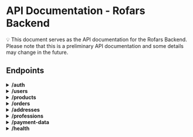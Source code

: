 # API Documentation - Rofars Backend

<aside>
💡 This document serves as the API documentation for the Rofars Backend. Please note that this is a preliminary API documentation and some details may change in the future.
</aside>

## Endpoints

<details>
<summary><b>/auth</b></summary>

- **POST /rofars/v1/auth** - Login - Generates a new access token and refresh token, being the access token valid for 15 minutes and the refresh token valid for 7 days. The access token is used to authenticate the user in the application, and the refresh token is used to generate a new access token when the current one expires.

- Admin Only: ❌
- Admin Validation: ❌
- User logged: ❌
- Public: ✅

  1. **Request**

     1. Body

     ```json
     {
       "email": "user1@email.com",
       "password": "user1Password!"
     }
     ```

  2. **Response** - Status 201

     ```json
     {
       "access_token": "eyJhbGciOiJIUzI1NiIsInR5cCI6IkpXVCJ9.eyJzdWIiOiIwYTI0MmYwZS00NDRiLTRkMzEtYjRhNC1iNTE4ZTMzNzczNmEiLCJyb2xlIjoiYWRtaW4iLCJpYXQiOjE3MDc1MDU3ODksImV4cCI6MTcwNzUwNjY4OX0.T_HHp3vvFJyJXbUHKohGZJSLh2PDmczJdbg4CXPiN90",
       "refresh_token": "eyJhbGciOiJIUzI1NiIsInR5cCI6IkpXVCJ9.eyJzdWIiOiIwYTI0MmYwZS00NDRiLTRkMzEtYjRhNC1iNTE4ZTMzNzczNmEiLCJyb2xlIjoiYWRtaW4iLCJpYXQiOjE3MDc1MDU3ODksImV4cCI6MTcwODExMDU4OX0.TN4VwkQMUlJSc-79jBm3dR88KL48dVOEYJ41v2nEMIM"
     }
     ```

- **POST /rofars/v1/auth** - Logout - Clears the refresh token in the database, making it impossible to generate a new access token.

- Admin Only: ❌
- Admin Validation: ❌
- User logged: ✅
- Public: ❌

  1. **Rules**
     1. The user must be logged
  2. **Header**
     1. Authorization: `Bearer eyJhbGciOiJIUzI1NiIsInR5cCI6IkpXVCJ9.eyJzdWIiOiJhOGE4NmUzZi0zZjdmLTRlMDQtOWUwMy03NmU3Nzc1Nzg3NTYiLCJyb2xlIjoiYWRtaW4iLCJpYXQiOjE3MDczMTIyMTcsImV4cCI6MTcwNzMxMzExN30.2hS4o8tZ5woOWQMQWofmPXucgj0FyaW39qMJEoHh5oE`
  3. **Response** - Status 201

     ```json
     {
       "message": "User logged out successfully"
     }
     ```

- **GET /rofars/v1/auth** - Retrieves the current user logged, the data is the req.user object from the access token. Sub is the user id, role is the user role, iat is the access token creation date and exp is the access token expiration date.

- Admin Only: ❌
- Admin Validation: ❌
- User logged: ✅
- Public: ❌

  1. **Rules**
     1. The user must be logged
  2. **Header**
     1. Authorization: `Bearer eyJhbGciOiJIUzI1NiIsInR5cCI6IkpXVCJ9.eyJzdWIiOiJhOGE4NmUzZi0zZjdmLTRlMDQtOWUwMy03NmU3Nzc1Nzg3NTYiLCJyb2xlIjoiYWRtaW4iLCJpYXQiOjE3MDczMTIyMTcsImV4cCI6MTcwNzMxMzExN30.2hS4o8tZ5woOWQMQWofmPXucgj0FyaW39qMJEoHh5oE`
  3. **Response** - Status 200

     ```json
     {
       "sub": "0a242f0e-444b-4d31-b4a4-b518e337736a",
       "role": "user",
       "iat": 1707506221,
       "exp": 1707507121
     }
     ```

- **GET /rofars/v1/auth/refresh** - Generates a new access token and refresh token based on the refresh token provided in the request header. The access token is valid for 15 minutes and the refresh token is valid for 7 days.

- Admin Only: ❌
- Admin Validation: ❌
- User logged: ✅
- Public: ❌

  1. **Header**
     1. Authorization: `Bearer eyJhbGciOiJIUzI1NiIsInR5cCI6IkpXVCJ9.eyJzdWIiOiJhOGE4NmUzZi0zZjdmLTRlMDQtOWUwMy03NmU3Nzc1Nzg3NTYiLCJyb2xlIjoiYWRtaW4iLCJpYXQiOjE3MDczMTIyMTcsImV4cCI6MTcwNzMxMzExN30.2hS4o8tZ5woOWQMQWofmPXucgj0FyaW39qMJEoHh5oE`
  2. **Response** - Status 200

     ```json
     {
       "access_token": "eyJhbGciOiJIUzI1NiIsInR5cCI6IkpXVCJ9.eyJzdWIiOiIwYTI0MmYwZS00NDRiLTRkMzEtYjRhNC1iNTE4ZTMzNzczNmEiLCJyb2xlIjoiYWRtaW4iLCJpYXQiOjE3MDc1MDY0MzQsImV4cCI6MTcwNzUwNzMzNH0.MqcB0fGChgO2rS4Ymx_QnU0MS1qJbp6tZCc2Gmo4AI0",
       "refresh_token": "eyJhbGciOiJIUzI1NiIsInR5cCI6IkpXVCJ9.eyJzdWIiOiIwYTI0MmYwZS00NDRiLTRkMzEtYjRhNC1iNTE4ZTMzNzczNmEiLCJyb2xlIjoiYWRtaW4iLCJpYXQiOjE3MDc1MDY0MzQsImV4cCI6MTcwODExMTIzNH0.GC9SvXnYhM3TY7SYIr-mABp7iABFDPn4zL5yRQ7tQao"
     }
     ```

- **POST /rofars/v1/auth/forgot-password** - Sends an email with a code to be used to reset the user's password in the next endpoint - POST /rofars/v1/auth/reset-password. The generated code will be valid for 10 minutes.

- Admin Only: ❌
- Admin Validation: ❌
- User logged: ❌
- Public: ✅

  1. **Request**

     1. Body

     ```json
     {
       "email": "user@email.com"
     }
     ```

  2. **Response** - Status 201

     ```json
     {
       "message": "Email was sent sucessfully."
     }
     ```

     or

     ```json
     {
       "message": "Email was not sent."
     }
     ```

- **POST /rofars/v1/auth/reset-password** - Resets the user's password using the code sent to the user's email in the previous endpoint.

- Admin Only: ❌
- Admin Validation: ❌
- User logged: ❌
- Public: ✅

  1. **Request**

     1. Body

     ```json
     {
       "code": "123456",
       "email": "user1@email.com", //should be a valid email
       "password": "user1Password!" //should contain 8+ char., and at least one: lowercase, uppercase, digit and special char.
     }
     ```

  2. **Response** - Status 201

     ```json
     {
       "message": "Password was reset successfully."
     }
     ```

</details>

<details>
<summary><b>/users</b></summary>

- **POST /rofars/v1/users** - Creates a new user

- Admin Only: ❌
- Admin Validation: ❌
- User logged: ❌
- Public: ✅

  1. **Request**

     1. Body

     ```json
     {
       "firstname": "user6firstname", //should not contain spaces
       "lastname": "user6lasttname", //should not contain spaces
       "email": "user6@email.com", //should be a valid email
       "username": "user6_username", //should not contain spaces
       "password": "user6Password!", //should contain 8+ char., and at least one: lowercase, uppercase, digit and special char.
       "phone": "5511900007777", //country code + phone number with ddd
       "cpf": "66600066606" // should contain 11 digits
     }
     ```

  2. **Response** - Status 201

     ```json
     {
       "id": "1a97e1d9-5fa5-4301-b355-2c48db1e5dd2",
       "email": "user@email.com",
       "role": "user",
       "isActive": true
     }
     ```

- **GET /rofars/v1/users** - Retrieves a list of all users

- Admin Only: ✅
- Admin Validation: ✅
- User logged: ✅
- Public: ❌

  1. **Rules**
     1. Only tokens of users with admin role
     2. It is possible to filter by userId, passing it in the query; If it is not specified, it will return all users
     3. It the admin wants to retrieve only active users, it should pass the query `isActive=true`, if it wants to retrieve only inactive users, it should pass `isActive=false`, if it is not specified, it will return all users
  2. **Header**
     1. Authorization: `Bearer eyJhbGciOiJIUzI1NiIsInR5cCI6IkpXVCJ9.eyJzdWIiOiJhOGE4NmUzZi0zZjdmLTRlMDQtOWUwMy03NmU3Nzc1Nzg3NTYiLCJyb2xlIjoiYWRtaW4iLCJpYXQiOjE3MDczMTIyMTcsImV4cCI6MTcwNzMxMzExN30.2hS4o8tZ5woOWQMQWofmPXucgj0FyaW39qMJEoHh5oE`
  3. **Queries**
     1. userId: string
     2. isActive: boolean
     3. Example:
        1. `GET /rofars/v1/users?userId=1a97e1d9-5fa5-4301-b355-2c48db1e5dd2?isActive=true`
  4. **Response** - Status 200

     ```json
     [
       {
         "id": "1a97e1d9-5fa5-4301-b355-2c48db1e5dd2",
         "email": "user@email.com",
         "password": "$2b$10$5mOMaQvRWcV1vTDCj.028Oh0atbfJSZYj7UdfFTbUTjWU0tcwRkfy",
         "role": "admin",
         "isActive": true,
         "blocked": false,
         "createdAt": "2024-02-05T18:22:08.267",
         "updatedAt": "2024-02-06T12:12:28.658",
         "firstname": "John",
         "lastname": "Doe",
         "phone": "5512987865432",
         "phoneVerified": false,
         "emailVerified": true,
         "cpf": "44477788822",
         "birthdate": "1995-02-07T13:23:37.832Z",
         "nationality": "brasileiro",
         "genre": "male",
         "civilStatus": "solteiro",
         "sourceMidia": "google",
         "politicalExposed": false,
         "profileImage": "https://imageurl.com",
         "refreshToken": "$argon2d$v=19$m=65536,t=2,p=4$BPi0XDSvCgCj9H4Ad+/DZQ$ZaMq/6iJ8T/vUHtpX+qcqkhyPOsfp0sxSmddY1ftqNg"
       }
     ]
     ```

- **GET /rofars/v1/users/me** - Retrieves the user logged

- Admin Only: ❌
- Admin Validation: ❌
- User logged: ✅
- Public: ❌

  1. **Rules**
     1. The user must be logged - must have a valid access token
  2. **Header**
     1. Authorization: `Bearer eyJhbGciOiJIUzI1NiIsInR5cCI6IkpXVCJ9.eyJzdWIiOiJhOGE4NmUzZi0zZjdmLTRlMDQtOWUwMy03NmU3Nzc1Nzg3NTYiLCJyb2xlIjoiYWRtaW4iLCJpYXQiOjE3MDczMTIyMTcsImV4cCI6MTcwNzMxMzExN30.2hS4o8tZ5woOWQMQWofmPXucgj0FyaW39qMJEoHh5oE`
  3. **Param :id**
     1. Example - `GET /rofars/v1/users/2aaf9b7b-be7c-4cc6-af4f-4a0d69821acf`
  4. **Queries** - if it is true, the response object will contain its value, if is false or not specified, it will not
     1. address: boolean
     2. profession: boolean
     3. paymentData: boolean
     4. Example:
        1. `GET /rofars/v1/users/me?address=true?profession=true&paymentData=true`
  5. **Response** - Status 200

     ```json
     {
       "id": "31b562f6-bc9a-4b0b-85e3-3283806e5b9f",
       "email": "user2@email.com",
       "password": "$2b$10$bY3XUQCNbMERnPnPzhGjlO.LjUWaHUVQ3HqIAHqzLfFLPqKKOSnhG",
       "role": "admin",
       "isActive": true,
       "blocked": false,
       "firstname": "User2firstname",
       "lastname": "User2lasttname",
       "phone": "5520000000002",
       "phoneVerified": false,
       "emailVerified": false,
       "cpf": "22200022202",
       "birthdate": null,
       "nationality": null,
       "genre": null,
       "civilStatus": null,
       "sourceMidia": null,
       "politicalExposed": false,
       "profileImage": null,
       "refreshToken": "$2b$10$ws4ps2af9Hk4pUOITzUQgeYuNc0FS7v.A7VBMlAoBwMNe0O6QJoIe",
       "createdAt": "2024-01-31T19:32:03.730Z",
       "updatedAt": "2024-02-05T18:22:08.267Z",
       "Address": {
         "id": "18a14676-cebb-46f1-a79a-d6741caef96d",
         "userId": "26855122-22cb-439b-95af-0e8c23dcb1c6",
         "cep": "12345678",
         "street": "Rua das Flores",
         "number": "123",
         "complement": "Casa",
         "neighborhood": "Centro",
         "city": "São Paulo",
         "state": "SP",
         "country": "Brasil",
         "createdAt": "2021-08-25T00:00:00.143Z",
         "updatedAt": "2022-01-15T05:22:12.653Z"
       },
       "Profession": {
         "id": "d3ff0f23-bf31-4d4c-8548-358204f9cafd",
         "userId": "a8a86e3f-3f7f-4e04-9e03-76e777578756",
         "name": "Programador1222222222",
         "company": "Astro Cash2",
         "position": "Dev Backend2",
         "createdAt": "2024-02-06T21:02:30.107Z",
         "updatedAt": "2024-02-06T21:03:24.024Z"
       },
       "PaymentData": {
         "id": "2281cd94-9589-44b6-81ff-7c1651e9ca97",
         "userId": "31b562f6-bc9a-4b0b-85e3-3283806e5b9f",
         "bank": "Nubank",
         "branch": "001",
         "accountNumber": "1423431",
         "accountNumberDigit": "4",
         "pixType": "CPF",
         "pixKey": "24354657689",
         "createdAt": "2024-01-31T19:44:36.162Z",
         "updatedAt": "2024-01-31T19:44:36.162Z"
       }
     }
     ```

- **PATCH /rofars/v1/users** - Updates a user - the user logged can update their own data, and the admin can update any user data

- Admin Only: ❌
- Admin Validation: ✅
- User logged: ✅
- Public: ❌

  1. **Rules**
     1. If `password` is provided in the body, `oldPassword` will also be required
     2. Only admins can update other users, by passing their userId in the body
     3. Admins can update a user field, but never their password
  2. **Header**
     1. Authorization: `Bearer eyJhbGciOiJIUzI1NiIsInR5cCI6IkpXVCJ9.eyJzdWIiOiJhOGE4NmUzZi0zZjdmLTRlMDQtOWUwMy03NmU3Nzc1Nzg3NTYiLCJyb2xlIjoiYWRtaW4iLCJpYXQiOjE3MDczMTIyMTcsImV4cCI6MTcwNzMxMzExN30.2hS4o8tZ5woOWQMQWofmPXucgj0FyaW39qMJEoHh5oE`
  3. **Request**

     1. Body - Obs: all fields below are optional, depending on what the user wants to change

     ```json
     {
       "email": "user@email.com",
       "password": "$2b$10$5mOMaQvRWcV1vTDCj.028Oh0atbfJSZYj7UdfFTbUTjWU0tcwRkfy",
       "role": "admin",
       "isActive": true,
       "blocked": false,
       "createdAt": "2024-02-05T18:22:08.267",
       "updatedAt": "2024-02-06T12:12:28.658",
       "firstname": "John",
       "lastname": "Doe",
       "phone": "5512987865432",
       "phoneVerified": false,
       "emailVerified": true,
       "cpf": "44477788822",
       "birthdate": "1995-02-07T13:23:37.832Z",
       "nationality": "brasileiro",
       "genre": "male",
       "civilStatus": "solteiro",
       "sourceMidia": "google",
       "politicalExposed": false
     }
     ```

  4. **Response** - Status 200

     ```json
     {
       "id": "1a97e1d9-5fa5-4301-b355-2c48db1e5dd2",
       "email": "user@email.com",
       "password": "$2b$10$5mOMaQvRWcV1vTDCj.028Oh0atbfJSZYj7UdfFTbUTjWU0tcwRkfy",
       "role": "admin",
       "isActive": true,
       "blocked": false,
       "createdAt": "2024-02-05T18:22:08.267",
       "updatedAt": "2024-02-06T12:12:28.658",
       "firstname": "John",
       "lastname": "Doe",
       "phone": "5512987865432",
       "phoneVerified": false,
       "emailVerified": true,
       "cpf": "44477788822",
       "birthdate": "1995-02-07T13:23:37.832Z",
       "nationality": "brasileiro",
       "genre": "male",
       "civilStatus": "solteiro",
       "sourceMidia": "google",
       "politicalExposed": false,
       "profileImage": "https://imageurl.com",
       "refreshToken": "$argon2d$v=19$m=65536,t=2,p=4$BPi0XDSvCgCj9H4Ad+/DZQ$ZaMq/6iJ8T/vUHtpX+qcqkhyPOsfp0sxSmddY1ftqNg",
       "createdAt": "2024-01-31T13:51:00.002Z",
       "updatedAt": "2024-02-08T19:49:44.728Z"
     }
     ```

- **DELETE /rofars/v1/users/me** - Anonymize current logged user

- Admin Only: ❌
- Admin Validation: ❌
- User logged: ✅
- Public: ❌

  1. **Rules**
     1. The user to be annonymized will be the user logged
  2. **Header**
     1. Authorization: `Bearer eyJhbGciOiJIUzI1NiIsInR5cCI6IkpXVCJ9.eyJzdWIiOiJhOGE4NmUzZi0zZjdmLTRlMDQtOWUwMy03NmU3Nzc1Nzg3NTYiLCJyb2xlIjoiYWRtaW4iLCJpYXQiOjE3MDczMTIyMTcsImV4cCI6MTcwNzMxMzExN30.2hS4o8tZ5woOWQMQWofmPXucgj0FyaW39qMJEoHh5oE`
  3. **Response** - Status 204 (No content)

- **PATCH /rofars/v1/users/block/:id** - Blocks a user

- Admin Only: ✅
- Admin Validation: ✅
- User logged: ✅
- Public: ❌

  1. **Rules**
     1. Only tokens of users with admin role
  2. **Header**
     1. Authorization: `Bearer eyJhbGciOiJIUzI1NiIsInR5cCI6IkpXVCJ9.eyJzdWIiOiJhOGE4NmUzZi0zZjdmLTRlMDQtOWUwMy03NmU3Nzc1Nzg3NTYiLCJyb2xlIjoiYWRtaW4iLCJpYXQiOjE3MDczMTIyMTcsImV4cCI6MTcwNzMxMzExN30.2hS4o8tZ5woOWQMQWofmPXucgj0FyaW39qMJEoHh5oE`
  3. **Param :id**
     1. Example - `GET /rofars/v1/users/block/2aaf9b7b-be7c-4cc6-af4f-4a0d69821acf`
  4. **Response** - Status 200

     ```json
     {
       "id": "ea8c5850-7f36-42c4-8093-806a3dbc9efc",
       "email": "user12@email.com",
       "password": "$2b$10$h4gWpRULKwytMqY/4XXufe386hsYuKvmehBMkwlQPb1vTOh9J630e",
       "role": "user",
       "isActive": true,
       "blocked": true,
       "firstname": "User1firstname2",
       "lastname": "User1lasttname2",
       "phone": "5510000000012",
       "phoneVerified": false,
       "emailVerified": false,
       "cpf": "11100011102",
       "birthdate": null,
       "nationality": null,
       "genre": null,
       "civilStatus": null,
       "sourceMidia": null,
       "politicalExposed": false,
       "profileImage": null,
       "refreshToken": null,
       "createdAt": "2024-03-13T14:48:40.396Z",
       "updatedAt": "2024-03-13T17:11:41.761Z"
     }
     ```

</details>

<details>
<summary><b>/products</b></summary>

- **POST /rofars/v1/products** - Creates a new product

- Admin Only: ✅
- Admin Validation: ✅
- User logged: ✅
- Public: ❌

  1. **Rules**
     1. Only tokens of users with admin role
     2. Fields essentialInformation, documents and timeline are optional
     3. Fields operation and essentialInformation are strings but are expected to be in HTML format
  2. **Header**
     1. Authorization: `Bearer eyJhbGciOiJIUzI1NiIsInR5cCI6IkpXVCJ9.eyJzdWIiOiJhOGE4NmUzZi0zZjdmLTRlMDQtOWUwMy03NmU3Nzc1Nzg3NTYiLCJyb2xlIjoiYWRtaW4iLCJpYXQiOjE3MDczMTIyMTcsImV4cCI6MTcwNzMxMzExN30.2hS4o8tZ5woOWQMQWofmPXucgj0FyaW39qMJEoHh5oE`
  3. **Request**

     1. Body

     ```json
     {
       "title": "Cinco mil Parafusadeiras",
       "subtitle": "Participe da compra de mil parafusadeiras",
       "description": "Vel laboriosam quia in quaerat voluptatem aut odit maxime ab impedit.",
       "productPrice": 40000,
       "quotaPrice": 800,
       "totalQuotas": 50,
       "interestRate": 0.2,
       "imageUrl": "https://imageUrl.com",
       "operation": "<div><h1>Title</h1><p>Short text.</p></div>",
       "financial": {
         "deadline": "07/10/2025",
         "payments": "Amortização do Principal: Ao final da operação. Juros: Fixos: 1,10% a.m. + IPCA atualizados e pagos mensalmente.",
         "remuneration": "1,10% a.m. + IPCA atualizados e pagos mensalmente",
         "tir": "1,40% a.m.  ou  18,18% a.a.*",
         "payback": "30 meses",
         "roi": "45,3% ao longo de 30 meses"
       },
       "essentialInformation": "<div><h1>Title</h1><p>Short text.</p></div>",
       "documents": [
         {
           "title": "Certidões",
           "description": "Certidões agrupadas",
           "url": "https://imageUrl.com"
         },
         {
           "title": "Plano Financeiro",
           "description": "Todo o plano financeiro",
           "url": "https://imageUrl.com"
         }
       ],
       "timeline": [
         {
           "date": "2024-03-14T11:00:00.000Z",
           "description": "Uma remessa de 1000 unidades chegou no Brasil"
         }
       ]
     }
     ```

  4. **Response** - Status 201

  ```json
  {
    "id": "484d2836-069a-4a2f-8847-ac0da4611a0f",
    "title": "Cinco mil Parafusadeiras",
    "subtitle": "Participe da compra de mil parafusadeiras",
    "productPrice": 40000,
    "quotaPrice": 800,
    "totalQuotas": 50,
    "interestRate": 0.2,
    "imageUrl": "https://imageUrl.com",
    "isActive": true,
    "operation": "<div><h1>Title</h1><p>Short text.</p></div>",
    "financial": {
      "roi": "45,3% ao longo de 30 meses",
      "tir": "1,40% a.m.  ou  18,18% a.a.*",
      "payback": "30 meses",
      "deadline": "07/10/2025",
      "payments": "Amortização do Principal: Ao final da operação. Juros: Fixos: 1,10% a.m. + IPCA atualizados e pagos mensalmente.",
      "remuneration": "1,10% a.m. + IPCA atualizados e pagos mensalmente"
    },
    "essentialInformation": "<div><h1>Title</h1><p>Short text.</p></div>",
    "documents": [
      {
        "url": "https://imageUrl.com",
        "title": "Certidões",
        "description": "Certidões agrupadas"
      },
      {
        "url": "https://imageUrl.com",
        "title": "Plano Financeiro",
        "description": "Todo o plano financeiro"
      }
    ],
    "timeline": [
      {
        "date": "2024-03-14T11:00:00.000Z",
        "description": "Uma remessa de 1000 unidades chegou no Brasil"
      }
    ],
    "quotasSold": 0,
    "moneyRaised": 0,
    "adminSpent": 0,
    "adminSpentReceipts": [],
    "adminEarned": 0,
    "adminEarnedReceipts": [],
    "profitDistributed": 0,
    "profitDistributedReceipts": [],
    "futureDistributions": [],
    "createdAt": "2024-03-15T13:23:51.448Z",
    "updatedAt": "2024-03-15T13:23:51.448Z"
  }
  ```

- **GET /rofars/v1/products** - Retrieves a list of all products

- Admin Only: ❌
- Admin Validation: ❌
- User logged: ❌
- Public: ✅

  1. **Queries**

     1. isActive: boolean - if it is true, it will return only active products, if it is false, only inactive products, if not specified, it will return all orders
     2. Example:
        1. `GET /rofars/v1/products?isActive=true`

  2. **Response** - Status 200

  ```json
  [
    {
      "id": "484d2836-069a-4a2f-8847-ac0da4611a0f",
      "title": "Cinco mil Parafusadeiras",
      "subtitle": "Participe da compra de mil parafusadeiras",
      "productPrice": 40000,
      "quotaPrice": 800,
      "totalQuotas": 50,
      "interestRate": 0.2,
      "imageUrl": "https://imageUrl.com",
      "isActive": true,
      "operation": "<div><h1>Title</h1><p>Short text.</p></div>",
      "financial": {
        "roi": "45,3% ao longo de 30 meses",
        "tir": "1,40% a.m.  ou  18,18% a.a.*",
        "payback": "30 meses",
        "deadline": "07/10/2025",
        "payments": "Amortização do Principal: Ao final da operação. Juros: Fixos: 1,10% a.m. + IPCA atualizados e pagos mensalmente.",
        "remuneration": "1,10% a.m. + IPCA atualizados e pagos mensalmente"
      },
      "essentialInformation": "<div><h1>Title</h1><p>Short text.</p></div>",
      "documents": [
        {
          "url": "https://imageUrl.com",
          "title": "Certidões",
          "description": "Certidões agrupadas"
        },
        {
          "url": "https://imageUrl.com",
          "title": "Plano Financeiro",
          "description": "Todo o plano financeiro"
        }
      ],
      "timeline": [
        {
          "date": "2024-03-14T11:00:00.000Z",
          "description": "Uma remessa de 1000 unidades chegou no Brasil"
        }
      ],
      "quotasSold": 0,
      "moneyRaised": 0,
      "adminSpent": 0,
      "adminSpentReceipts": [],
      "adminEarned": 0,
      "adminEarnedReceipts": [],
      "profitDistributed": 0,
      "profitDistributedReceipts": [],
      "futureDistributions": [],
      "createdAt": "2024-03-15T13:23:51.448Z",
      "updatedAt": "2024-03-15T13:23:51.448Z"
    }
  ]
  ```

- **GET /rofars/v1/products/:id** - Retrieves a specific product by ID

- Admin Only: ❌
- Admin Validation: ❌
- User logged: ❌
- Public: ✅

  1. **Param :id**
     1. Example - `GET /rofars/v1/products/242dbac3-4e4e-49ec-b51c-5371fe5e67bf`
  2. **Response** - Status 200

  ```json
  {
    "id": "484d2836-069a-4a2f-8847-ac0da4611a0f",
    "title": "Cinco mil Parafusadeiras",
    "subtitle": "Participe da compra de mil parafusadeiras",
    "productPrice": 40000,
    "quotaPrice": 800,
    "totalQuotas": 50,
    "interestRate": 0.2,
    "imageUrl": "https://imageUrl.com",
    "isActive": true,
    "operation": "<div><h1>Title</h1><p>Short text.</p></div>",
    "financial": {
      "roi": "45,3% ao longo de 30 meses",
      "tir": "1,40% a.m.  ou  18,18% a.a.*",
      "payback": "30 meses",
      "deadline": "07/10/2025",
      "payments": "Amortização do Principal: Ao final da operação. Juros: Fixos: 1,10% a.m. + IPCA atualizados e pagos mensalmente.",
      "remuneration": "1,10% a.m. + IPCA atualizados e pagos mensalmente"
    },
    "essentialInformation": "<div><h1>Title</h1><p>Short text.</p></div>",
    "documents": [
      {
        "url": "https://imageUrl.com",
        "title": "Certidões",
        "description": "Certidões agrupadas"
      },
      {
        "url": "https://imageUrl.com",
        "title": "Plano Financeiro",
        "description": "Todo o plano financeiro"
      }
    ],
    "timeline": [
      {
        "date": "2024-03-14T11:00:00.000Z",
        "description": "Uma remessa de 1000 unidades chegou no Brasil"
      }
    ],
    "quotasSold": 0,
    "moneyRaised": 0,
    "adminSpent": 0,
    "adminSpentReceipts": [],
    "adminEarned": 0,
    "adminEarnedReceipts": [],
    "profitDistributed": 0,
    "profitDistributedReceipts": [],
    "futureDistributions": [],
    "createdAt": "2024-03-15T13:23:51.448Z",
    "updatedAt": "2024-03-15T13:23:51.448Z"
  }
  ```

- **PATCH /rofars/v1/products/:id** - Updates a specific product by ID

- Admin Only: ✅
- Admin Validation: ✅
- User logged: ❌
- Public: ❌

  1. **Rules**
     1. Only tokens of users with admin role
     2. If the client wants to update one field of financial, it is necessary to send the entire object
     3. If the client wants to update one field of documents, it is necessary to send the entire array
     4. If the client wants to update one field of timeline, it is necessary to send the entire array
  2. **Header**
     1. Authorization: `Bearer eyJhbGciOiJIUzI1NiIsInR5cCI6IkpXVCJ9.eyJzdWIiOiJhOGE4NmUzZi0zZjdmLTRlMDQtOWUwMy03NmU3Nzc1Nzg3NTYiLCJyb2xlIjoiYWRtaW4iLCJpYXQiOjE3MDczMTIyMTcsImV4cCI6MTcwNzMxMzExN30.2hS4o8tZ5woOWQMQWofmPXucgj0FyaW39qMJEoHh5oE`
  3. **Request**

     1. Body - Obs: all fields below are optional, depending on what the user wants to change

     ```json
     {
       "title": "Três mil Parafusadeiras",
       "subtitle": "Participe da compra de mil parafusadeiras",
       "description": "Vel laboriosam quia in quaerat voluptatem aut odit maxime ab impedit nihil et molestiae sint et nobis aspernatur.\n",
       "productPrice": 10000,
       "quotaPrice": 10000,
       "totalQuotas": 50,
       "interestRate": 0.2,
       "imageUrl": "https://imageUrl.com",
       "isActive": true,
       "operation": "<div><h1>Title</h1><p>Short text.</p></div>",
       "financial": {
         "deadline": "07/10/2025",
         "payments": "Amortização do Principal: Ao final da operação. Juros: Fixos: 1,10% a.m. + IPCA atualizados e pagos mensalmente.",
         "remuneration": "1,10% a.m. + IPCA atualizados e pagos mensalmente",
         "tir": "1,40% a.m.  ou  18,18% a.a.*",
         "payback": "30 meses",
         "roi": "45,3% ao longo de 30 meses"
       },
       "essentialInformation": "<div><h1>Title</h1><p>Short text.</p></div>",
       "documents": [
         {
           "title": "Certidões",
           "description": "Certidões agrupadas",
           "url": "https://imageUrl.com"
         },
         {
           "title": "Plano Financeiro",
           "description": "Todo o plano financeiro",
           "url": "https://imageUrl.com"
         }
       ],
       "timeline": [
         {
           "date": "2024-03-14T11:00:00.000Z",
           "description": "Uma remessa de 1000 unidades chegou no Brasil"
         }
       ],
       "quotasSold": 0,
       "moneyRaised": 0,
       "adminSpent": 0,
       "adminSpentReceipts": [],
       "adminEarned": 0,
       "adminEarnedReceipts": [],
       "profitDistributed": 0,
       "profitDistributedReceipts": [],
       "futureDistributions": [],
       "createdAt": "2024-03-13T17:39:17.747Z",
       "updatedAt": "2024-03-13T17:39:17.747Z"
     }
     ```

  4. **Response** - Status 200

     ```json
     {
       "id": "484d2836-069a-4a2f-8847-ac0da4611a0f",
       "title": "Cinco mil Parafusadeiras",
       "subtitle": "Participe da compra de mil parafusadeiras",
       "productPrice": 40000,
       "quotaPrice": 800,
       "totalQuotas": 50,
       "interestRate": 0.2,
       "imageUrl": "https://imageUrl.com",
       "isActive": true,
       "operation": "<div><h1>Title</h1><p>Short text.</p></div>",
       "financial": {
         "roi": "45,3% ao longo de 30 meses",
         "tir": "1,40% a.m.  ou  18,18% a.a.*",
         "payback": "30 meses",
         "deadline": "07/10/2025",
         "payments": "Amortização do Principal: Ao final da operação. Juros: Fixos: 1,10% a.m. + IPCA atualizados e pagos mensalmente.",
         "remuneration": "1,10% a.m. + IPCA atualizados e pagos mensalmente"
       },
       "essentialInformation": "<div><h1>Title</h1><p>Short text.</p></div>",
       "documents": [
         {
           "url": "https://imageUrl.com",
           "title": "Certidões",
           "description": "Certidões agrupadas"
         },
         {
           "url": "https://imageUrl.com",
           "title": "Plano Financeiro",
           "description": "Todo o plano financeiro"
         }
       ],
       "timeline": [
         {
           "date": "2024-03-14T11:00:00.000Z",
           "description": "Uma remessa de 1000 unidades chegou no Brasil"
         }
       ],
       "quotasSold": 0,
       "moneyRaised": 0,
       "adminSpent": 0,
       "adminSpentReceipts": [],
       "adminEarned": 0,
       "adminEarnedReceipts": [],
       "profitDistributed": 0,
       "profitDistributedReceipts": [],
       "futureDistributions": [],
       "createdAt": "2024-03-15T13:23:51.448Z",
       "updatedAt": "2024-03-15T13:23:51.448Z"
     }
     ```

- **DELETE /rofars/v1/products/:id** - Deactivates a specific product by ID

- Admin Only: ✅
- Admin Validation: ✅
- User logged: ❌
- Public: ❌

  1. **Rules**
     1. Only tokens of users with admin role
  2. **Header**
     1. Authorization: `Bearer eyJhbGciOiJIUzI1NiIsInR5cCI6IkpXVCJ9.eyJzdWIiOiJhOGE4NmUzZi0zZjdmLTRlMDQtOWUwMy03NmU3Nzc1Nzg3NTYiLCJyb2xlIjoiYWRtaW4iLCJpYXQiOjE3MDczMTIyMTcsImV4cCI6MTcwNzMxMzExN30.2hS4o8tZ5woOWQMQWofmPXucgj0FyaW39qMJEoHh5oE`
  3. **Response** - Status 200

     ```json
     {
       "id": "242dbac3-4e4e-49ec-b51c-5371fe5e67bf",
       "title": "Três mil Parafusadeiras",
       "subtitle": "Participe da compra de mil parafusadeiras",
       "description": "Vel laboriosam quia in quaerat voluptatem aut odit maxime ab impedit nihil et molestiae sint et nobis aspernatur.\n",
       "productPrice": 10000,
       "quotaPrice": 10000,
       "totalQuotas": 50,
       "interestRate": 0.2,
       "imageUrl": "https://imageUrl.com",
       "isActive": false,
       "operation": "<div><h1>Title</h1><p>Short text.</p></div>",
       "financial": {
         "deadline": "07/10/2025",
         "payments": "Amortização do Principal: Ao final da operação. Juros: Fixos: 1,10% a.m. + IPCA atualizados e pagos mensalmente.",
         "remuneration": "1,10% a.m. + IPCA atualizados e pagos mensalmente",
         "tir": "1,40% a.m.  ou  18,18% a.a.*",
         "payback": "30 meses",
         "roi": "45,3% ao longo de 30 meses"
       },
       "essentialInformation": "<div><h1>Title</h1><p>Short text.</p></div>",
       "documents": [
         {
           "title": "Certidões",
           "description": "Certidões agrupadas",
           "url": "https://imageUrl.com"
         },
         {
           "title": "Plano Financeiro",
           "description": "Todo o plano financeiro",
           "url": "https://imageUrl.com"
         }
       ],
       "timeline": [
         {
           "date": "2024-03-14T11:00:00.000Z",
           "description": "Uma remessa de 1000 unidades chegou no Brasil"
         }
       ],
       "quotasSold": 0,
       "moneyRaised": 0,
       "adminSpent": 0,
       "adminSpentReceipts": [],
       "adminEarned": 0,
       "adminEarnedReceipts": [],
       "profitDistributed": 0,
       "profitDistributedReceipts": [],
       "futureDistributions": [],
       "createdAt": "2024-03-13T17:39:17.747Z",
       "updatedAt": "2024-03-13T17:39:17.747Z"
     }
     ```

- **POST /rofars/v1/products/:id/admin-spent** - Updates a product with the amount spent by the admin, and its receipts

- Admin Only: ✅
- Admin Validation: ✅
- User logged: ❌
- Public: ❌

  1. **Rules**
     1. Only tokens of users with admin role
     2. Max number of files to be uploaded is 10
     3. Max file size is 10MB
  2. **Header**
     1. Authorization: `Bearer eyJhbGciOiJIUzI1NiIsInR5cCI6IkpXVCJ9.eyJzdWIiOiJhOGE4NmUzZi0zZjdmLTRlMDQtOWUwMy03NmU3Nzc1Nzg3NTYiLCJyb2xlIjoiYWRtaW4iLCJpYXQiOjE3MDczMTIyMTcsImV4cCI6MTcwNzMxMzExN30.2hS4o8tZ5woOWQMQWofmPXucgj0FyaW39qMJEoHh5oE`
  3. **Request**

     1. Body - form-data
        | Key | Type | Value |
        |-------|------|-----------------|
        | files | File | [files uploaded] |
        | value | Text | 3200 |
     2. Param :id (productId)
     3. Example  
        <img src="https://github.com/thomasalbuquerque/rofars-backend/assets/7840248/2638ff0b-e649-488d-b2e2-32a4d0705dfb" alt="admin-spent request format" width="480"/>

  4. **Response** - Status 201

  ```json
  {
    "id": "0a2ffa07-c508-4aab-9714-142a72349f21",
    "title": "Cinco mil Parafusadeiras",
    "subtitle": "Participe da compra de mil parafusadeiras",
    "description": "Vel laboriosam quia in quaerat voluptatem aut odit maxime ab impedit.",
    "productPrice": 40000,
    "quotaPrice": 800,
    "totalQuotas": 50,
    "interestRate": 0.2,
    "imageUrl": "https://imageUrl.com",
    "isActive": true,
    "operation": "<div><h1>Title</h1><p>Short text.</p></div>",
    "financial": {
      "deadline": "07/10/2025",
      "payments": "Amortização do Principal: Ao final da operação. Juros: Fixos: 1,10% a.m. + IPCA atualizados e pagos mensalmente.",
      "remuneration": "1,10% a.m. + IPCA atualizados e pagos mensalmente",
      "tir": "1,40% a.m.  ou  18,18% a.a.*",
      "payback": "30 meses",
      "roi": "45,3% ao longo de 30 meses"
    },
    "essentialInformation": "<div><h1>Title</h1><p>Short text.</p></div>",
    "documents": [
      {
        "title": "Certidões",
        "description": "Certidões agrupadas",
        "url": "https://imageUrl.com"
      },
      {
        "title": "Plano Financeiro",
        "description": "Todo o plano financeiro",
        "url": "https://imageUrl.com"
      }
    ],
    "timeline": [
      {
        "date": "2024-03-14T11:00:00.000Z",
        "description": "Uma remessa de 1000 unidades chegou no Brasil"
      }
    ],
    "quotasSold": 4,
    "moneyRaised": 3200,
    "adminSpent": 3200,
    "adminSpentReceipts": [
      {
        "date": "2024-02-26T20:40:05.168Z",
        "receiptsUrls": [
          "https://www.example.com/receipt1",
          "https://www.example.com/receipt2"
        ]
      }
    ],
    "adminEarned": 0,
    "adminEarnedReceipts": [],
    "futureDistributions": [],
    "profitDistributed": 0,
    "profitDistributedReceipts": [],
    "createdAt": "2024-02-26T16:26:08.937Z",
    "updatedAt": "2024-02-26T20:40:05.169Z"
  }
  ```

- **POST /rofars/v1/products/:id/admin-earned** - Updates a product with the amount earned by the admin, and its receipts

- Admin Only: ✅
- Admin Validation: ✅
- User logged: ❌
- Public: ❌

  1. **Rules**
     1. Only tokens of users with admin role
     2. Max number of files to be uploaded is 10
     3. Max file size is 10MB
  2. **Header**
     1. Authorization: `Bearer eyJhbGciOiJIUzI1NiIsInR5cCI6IkpXVCJ9.eyJzdWIiOiJhOGE4NmUzZi0zZjdmLTRlMDQtOWUwMy03NmU3Nzc1Nzg3NTYiLCJyb2xlIjoiYWRtaW4iLCJpYXQiOjE3MDczMTIyMTcsImV4cCI6MTcwNzMxMzExN30.2hS4o8tZ5woOWQMQWofmPXucgj0FyaW39qMJEoHh5oE`
  3. **Request**

     1. Body - form-data
        | Key | Type | Value |
        |-------|------|-----------------|
        | files | File | [files uploaded] |
        | value | Text | 4000 |
     2. Param :id (productId)
     3. Example
        <img src="https://github.com/thomasalbuquerque/rofars-backend/assets/7840248/73c107b7-a772-4768-86a7-bc2b031892dd" alt="admin-earned request format" width="480"/>

  4. **Response** - Status 201

  ```json
  {
    "id": "0a2ffa07-c508-4aab-9714-142a72349f21",
    "title": "Cinco mil Parafusadeiras",
    "subtitle": "Participe da compra de mil parafusadeiras",
    "description": "Vel laboriosam quia in quaerat voluptatem aut odit maxime ab impedit.",
    "productPrice": 40000,
    "quotaPrice": 800,
    "totalQuotas": 50,
    "interestRate": 0.2,
    "imageUrl": "https://imageUrl.com",
    "isActive": true,
    "operation": "<div><h1>Title</h1><p>Short text.</p></div>",
    "financial": {
      "deadline": "07/10/2025",
      "payments": "Amortização do Principal: Ao final da operação. Juros: Fixos: 1,10% a.m. + IPCA atualizados e pagos mensalmente.",
      "remuneration": "1,10% a.m. + IPCA atualizados e pagos mensalmente",
      "tir": "1,40% a.m.  ou  18,18% a.a.*",
      "payback": "30 meses",
      "roi": "45,3% ao longo de 30 meses"
    },
    "essentialInformation": "<div><h1>Title</h1><p>Short text.</p></div>",
    "documents": [
      {
        "title": "Certidões",
        "description": "Certidões agrupadas",
        "url": "https://imageUrl.com"
      },
      {
        "title": "Plano Financeiro",
        "description": "Todo o plano financeiro",
        "url": "https://imageUrl.com"
      }
    ],
    "timeline": [
      {
        "date": "2024-03-14T11:00:00.000Z",
        "description": "Uma remessa de 1000 unidades chegou no Brasil"
      }
    ],
    "quotasSold": 4,
    "moneyRaised": 3200,
    "adminSpent": 3200,
    "adminSpentReceipts": [
      {
        "date": "2024-02-26T20:54:16.773Z",
        "receiptsUrls": [
          "https://www.example.com/receipt1",
          "https://www.example.com/receipt2"
        ]
      }
    ],
    "adminEarned": 4000,
    "adminEarnedReceipts": [
      {
        "date": "2024-02-26T20:59:15.448Z",
        "receiptsUrls": [
          "https://www.example.com/receipt1",
          "https://www.example.com/receipt2"
        ]
      }
    ],
    "futureDistributions": [],
    "profitDistributed": 0,
    "profitDistributedReceipts": [],
    "createdAt": "2024-02-26T16:26:08.937Z",
    "updatedAt": "2024-02-26T20:59:15.449Z"
  }
  ```

  - **POST /rofars/v1/products/:id/future-distributions** - Updates a product with the its future distributions

- Admin Only: ✅
- Admin Validation: ✅
- User logged: ❌
- Public: ❌

  1. **Rules**
     1. Only tokens of users with admin role
     2. The objects of the array of the body will be added to the current future_distributions array field in the database
  2. **Header**
     1. Authorization: `Bearer eyJhbGciOiJIUzI1NiIsInR5cCI6IkpXVCJ9.eyJzdWIiOiJhOGE4NmUzZi0zZjdmLTRlMDQtOWUwMy03NmU3Nzc1Nzg3NTYiLCJyb2xlIjoiYWRtaW4iLCJpYXQiOjE3MDczMTIyMTcsImV4cCI6MTcwNzMxMzExN30.2hS4o8tZ5woOWQMQWofmPXucgj0FyaW39qMJEoHh5oE`
  3. **Request**

     1. Body

     ```json
     {
       "futureDistributions": [
         {
           "date": "2024-02-23T14:00:00.000Z",
           "value": 24000
         },
         {
           "date": "2024-02-23T14:00:00.000Z",
           "value": 34000
         },
         {
           "date": "2024-02-23T14:00:00.000Z",
           "value": 44000
         }
       ]
     }
     ```

  4. **Response** - Status 201

  ```json
  {
    "id": "0a2ffa07-c508-4aab-9714-142a72349f21",
    "title": "Cinco mil Parafusadeiras",
    "subtitle": "Participe da compra de mil parafusadeiras",
    "description": "Vel laboriosam quia in quaerat voluptatem aut odit maxime ab impedit.",
    "productPrice": 40000,
    "quotaPrice": 800,
    "totalQuotas": 50,
    "interestRate": 0.2,
    "imageUrl": "https://imageUrl.com",
    "isActive": true,
    "operation": "<div><h1>Title</h1><p>Short text.</p></div>",
    "financial": {
      "deadline": "07/10/2025",
      "payments": "Amortização do Principal: Ao final da operação. Juros: Fixos: 1,10% a.m. + IPCA atualizados e pagos mensalmente.",
      "remuneration": "1,10% a.m. + IPCA atualizados e pagos mensalmente",
      "tir": "1,40% a.m.  ou  18,18% a.a.*",
      "payback": "30 meses",
      "roi": "45,3% ao longo de 30 meses"
    },
    "essentialInformation": "<div><h1>Title</h1><p>Short text.</p></div>",
    "documents": [
      {
        "title": "Certidões",
        "description": "Certidões agrupadas",
        "url": "https://imageUrl.com"
      },
      {
        "title": "Plano Financeiro",
        "description": "Todo o plano financeiro",
        "url": "https://imageUrl.com"
      }
    ],
    "timeline": [
      {
        "date": "2024-03-14T11:00:00.000Z",
        "description": "Uma remessa de 1000 unidades chegou no Brasil"
      }
    ],
    "quotasSold": 4,
    "moneyRaised": 3200,
    "adminSpent": 3200,
    "adminSpentReceipts": [
      {
        "date": "2024-02-26T20:54:16.773Z",
        "receiptsUrls": [
          "https://www.example.com/receipt1",
          "https://www.example.com/receipt2"
        ]
      }
    ],
    "adminEarned": 4000,
    "adminEarnedReceipts": [
      {
        "date": "2024-02-26T20:59:15.448Z",
        "receiptsUrls": [
          "https://www.example.com/receipt1",
          "https://www.example.com/receipt2"
        ]
      }
    ],
    "futureDistributions": [
      {
        "date": "2024-02-23T14:00:00.000Z",
        "value": 24000
      },
      {
        "date": "2024-02-23T14:00:00.000Z",
        "value": 34000
      },
      {
        "date": "2024-02-23T14:00:00.000Z",
        "value": 44000
      }
    ],
    "profitDistributed": 0,
    "profitDistributedReceipts": [],
    "createdAt": "2024-02-26T16:26:08.937Z",
    "updatedAt": "2024-02-26T20:59:15.449Z"
  }
  ```

</details>

<details>
<summary><b>/orders</b></summary>

- **POST /rofars/v1/orders** - Creates a new order

- Admin Only: ❌
- Admin Validation: ✅
- User logged: ✅
- Public: ❌

  1. **Rules**
     1. Only admins can pass userId field in the body, meaning that the admin wants to create an order for a user
     2. If the user does not have admin role, the userId will be taken from token
  2. **Header**
     1. Authorization: `Bearer eyJhbGciOiJIUzI1NiIsInR5cCI6IkpXVCJ9.eyJzdWIiOiJhOGE4NmUzZi0zZjdmLTRlMDQtOWUwMy03NmU3Nzc1Nzg3NTYiLCJyb2xlIjoiYWRtaW4iLCJpYXQiOjE3MDczMTIyMTcsImV4cCI6MTcwNzMxMzExN30.2hS4o8tZ5woOWQMQWofmPXucgj0FyaW39qMJEoHh5oE`
  3. **Request**

     1. Body

     ```json
     {
       "productId": "46807eae-1fcc-438e-be0a-8ec0940ae5a5",
       "userId": "0a242f0e-444b-4d31-b4a4-b518e337736a", //only admins
       "quotasQuantity": 15
     }
     ```

  4. **Response** - Status 201

  ```json
  {
    "id": "da250e31-6df7-4ab2-9d91-cfa695c53b8c",
    "productId": "242dbac3-4e4e-49ec-b51c-5371fe5e67bf",
    "userId": "0a242f0e-444b-4d31-b4a4-b518e337736a",
    "quotasQuantity": 15,
    "ratioOfProduct": 0.14,
    "quantityInMoney": 5600,
    "isActive": true,
    "totalProfitToReceive": 6720,
    "paidByUser": false,
    "paidByUserReceipts": [],
    "receivedProfit": 0,
    "receivedProfitReceipts": [],
    "createdAt": "2024-03-13T17:48:38.209Z",
    "updatedAt": "2024-03-13T17:48:38.209Z"
  }
  ```

- **GET /rofars/v1/orders** - Retrieves a list of all orders

- Admin Only: ❌
- Admin Validation: ✅
- User logged: ✅
- Public: ❌

  1. **Rules**
     1. The userId in query must be the same as the user logged id, unless the user logged has admin role. If the user logged has admin role, the userId in query is optional
  2. **Header**
     1. Authorization: `Bearer eyJhbGciOiJIUzI1NiIsInR5cCI6IkpXVCJ9.eyJzdWIiOiJhOGE4NmUzZi0zZjdmLTRlMDQtOWUwMy03NmU3Nzc1Nzg3NTYiLCJyb2xlIjoiYWRtaW4iLCJpYXQiOjE3MDczMTIyMTcsImV4cCI6MTcwNzMxMzExN30.2hS4o8tZ5woOWQMQWofmPXucgj0FyaW39qMJEoHh5oE`
  3. **Queries**

     1. userId: string
     2. isActive: boolean - if it is true, it will return only active orders, if it is false, only inactive orders, if not specified, it will return all orders
     3. Example:
        1. `GET /rofars/v1/orders?userId=31b562f6-bc9a-4b0b-85e3-3283806e5b9f&isActive=true`

  4. **Response** - Status 200

  ```json
  [
    {
      "id": "da250e31-6df7-4ab2-9d91-cfa695c53b8c",
      "productId": "242dbac3-4e4e-49ec-b51c-5371fe5e67bf",
      "userId": "0a242f0e-444b-4d31-b4a4-b518e337736a",
      "quotasQuantity": 15,
      "ratioOfProduct": 0.14,
      "quantityInMoney": 5600,
      "isActive": true,
      "totalProfitToReceive": 6720,
      "paidByUser": false,
      "paidByUserReceipts": [],
      "receivedProfit": 0,
      "receivedProfitReceipts": [],
      "createdAt": "2024-03-13T17:48:38.209Z",
      "updatedAt": "2024-03-13T17:48:38.209Z",
      "User": "{id, ..., updatedAt} -> the whole user object",
      "Product": "{id, ..., updatedAt} -> the whole product object"
    }
  ]
  ```

- **GET /rofars/v1/orders/:id** - Retrieves a specific order by ID

- Admin Only: ❌
- Admin Validation: ✅
- User logged: ✅
- Public: ❌

  1. **Rules**
     1. The order id provided in the path must be from the user logged id, unless the user logged has admin role
  2. **Header**
     1. Authorization: `Bearer eyJhbGciOiJIUzI1NiIsInR5cCI6IkpXVCJ9.eyJzdWIiOiJhOGE4NmUzZi0zZjdmLTRlMDQtOWUwMy03NmU3Nzc1Nzg3NTYiLCJyb2xlIjoiYWRtaW4iLCJpYXQiOjE3MDczMTIyMTcsImV4cCI6MTcwNzMxMzExN30.2hS4o8tZ5woOWQMQWofmPXucgj0FyaW39qMJEoHh5oE`
  3. **Param :id**
     1. Example - `GET /rofars/v1/orders/242dbac3-4e4e-49ec-b51c-5371fe5e67bf`
  4. **Response** - Status 200

  ```json
  {
    "id": "da250e31-6df7-4ab2-9d91-cfa695c53b8c",
    "productId": "242dbac3-4e4e-49ec-b51c-5371fe5e67bf",
    "userId": "0a242f0e-444b-4d31-b4a4-b518e337736a",
    "quotasQuantity": 15,
    "ratioOfProduct": 0.14,
    "quantityInMoney": 5600,
    "isActive": true,
    "totalProfitToReceive": 6720,
    "paidByUser": false,
    "paidByUserReceipts": [],
    "receivedProfit": 0,
    "receivedProfitReceipts": [],
    "createdAt": "2024-03-13T17:48:38.209Z",
    "updatedAt": "2024-03-13T17:48:38.209Z"
  }
  ```

- **PATCH /rofars/v1/orders/:id** - Updates a specific order by ID

- Admin Only: ❌
- Admin Validation: ✅
- User logged: ✅
- Public: ❌

  1. **Rules**
     1. quotasQuantity is the only field that can be changed
     2. The order id provided in the path must be from the user logged id, unless the user logged has admin role
     3. It is not possible to update the order if it is inactive, or if it is paid by the user, or if it has already received any profit amount
     4. The quotasQuantity must be less than or equal to the totalQuotas of the product
     5. The quotasQuantity must be a positive integer
  2. **Header**
     1. Authorization: `Bearer eyJhbGciOiJIUzI1NiIsInR5cCI6IkpXVCJ9.eyJzdWIiOiJhOGE4NmUzZi0zZjdmLTRlMDQtOWUwMy03NmU3Nzc1Nzg3NTYiLCJyb2xlIjoiYWRtaW4iLCJpYXQiOjE3MDczMTIyMTcsImV4cCI6MTcwNzMxMzExN30.2hS4o8tZ5woOWQMQWofmPXucgj0FyaW39qMJEoHh5oE`
  3. **Request**

     1. Path :id
        1. Example - `PATCH /rofars/v1/orders/242dbac3-4e4e-49ec-b51c-5371fe5e67bf`
     2. Body

     ```json
     {
       "quotasQuantity": 30
     }
     ```

  4. **Response** - Status 200

     ```json
     {
       "id": "6ca64e12-45ed-4b04-b9e8-40b969bcdd29",
       "productId": "242dbac3-4e4e-49ec-b51c-5371fe5e67bf",
       "userId": "0a242f0e-444b-4d31-b4a4-b518e337736a",
       "quotasQuantity": 30,
       "ratioOfProduct": 0.14,
       "quantityInMoney": 5600,
       "isActive": true,
       "totalProfitToReceive": 6720,
       "paidByUser": false,
       "paidByUserReceipts": [],
       "receivedProfit": 0,
       "receivedProfitReceipts": [],
       "createdAt": "2024-03-13T17:48:38.209Z",
       "updatedAt": "2024-03-13T17:48:38.209Z"
     }
     ```

- **DELETE /rofars/v1/orders/:id** - Deactivate a specific order by ID

- Admin Only: ❌
- Admin Validation: ✅
- User logged: ✅
- Public: ❌

  1. **Rules**
     1. In this endpoint, the order will be only deactivated, not deleted
     2. The order id provided in the path must be from the user logged id, unless the user logged has admin role
     3. An order can only be deactivated if it is active
     4. An order can only be deactivated if it is not paid by the user (paidByUser = false)
     5. An order can only be deactivated if it has not received any profit amount yet (receivedProfit = 0)
  2. **Header**
     1. Authorization: `Bearer eyJhbGciOiJIUzI1NiIsInR5cCI6IkpXVCJ9.eyJzdWIiOiJhOGE4NmUzZi0zZjdmLTRlMDQtOWUwMy03NmU3Nzc1Nzg3NTYiLCJyb2xlIjoiYWRtaW4iLCJpYXQiOjE3MDczMTIyMTcsImV4cCI6MTcwNzMxMzExN30.2hS4o8tZ5woOWQMQWofmPXucgj0FyaW39qMJEoHh5oE`
  3. **Param :id** - The id is the id of the order to be deactivated
     1. Example - `DELETE /rofars/v1/orders/242dbac3-4e4e-49ec-b51c-5371fe5e67bf`
  4. **Response** - Status 204

     ```json
     {
       "id": "6ca64e12-45ed-4b04-b9e8-40b969bcdd29",
       "productId": "242dbac3-4e4e-49ec-b51c-5371fe5e67bf",
       "userId": "0a242f0e-444b-4d31-b4a4-b518e337736a",
       "quotasQuantity": 30,
       "ratioOfProduct": 0.14,
       "quantityInMoney": 5600,
       "isActive": false,
       "totalProfitToReceive": 6720,
       "paidByUser": false,
       "paidByUserReceipts": [],
       "receivedProfit": 0,
       "receivedProfitReceipts": [],
       "createdAt": "2024-03-13T17:48:38.209Z",
       "updatedAt": "2024-03-13T17:48:38.209Z"
     }
     ```

- **POST /rofars/v1/orders/:id/paid-by-user** - Updates a order with the value true in paid_by_user, and its receipts (also - updates the product with the amount received by the user +quotasSold, +moneyRaised)

- Admin Only: ✅
- Admin Validation: ✅
- User logged: ❌
- Public: ❌

  1. **Rules**
     1. Only tokens of users with admin role
     2. Max number of files to be uploaded is 10
     3. Max file size is 10MB
  2. **Header**
     1. Authorization: `Bearer eyJhbGciOiJIUzI1NiIsInR5cCI6IkpXVCJ9.eyJzdWIiOiJhOGE4NmUzZi0zZjdmLTRlMDQtOWUwMy03NmU3Nzc1Nzg3NTYiLCJyb2xlIjoiYWRtaW4iLCJpYXQiOjE3MDczMTIyMTcsImV4cCI6MTcwNzMxMzExN30.2hS4o8tZ5woOWQMQWofmPXucgj0FyaW39qMJEoHh5oE`
  3. **Request**

     1. Body - form-data
        | Key | Type | Value |
        |-------|------|-----------------|
        | files | File | [files uploaded] |
     2. Param :id (orderId)
     3. Example
        <img src="https://github.com/thomasalbuquerque/rofars-backend/assets/7840248/7f14d970-5552-4a7a-894a-cd690e2a4705" alt="paid-by-user request format" width="480"/>

  4. **Response** - Status 201

  ```json
  {
    "id": "cf90e08a-6708-45f6-a31e-987094ef9136",
    "productId": "0a2ffa07-c508-4aab-9714-142a72349f21",
    "userId": "46807eae-1fcc-438e-be0a-8ec0940ae5a5",
    "quotasQuantity": 4,
    "ratioOfProduct": 0.08,
    "quantityInMoney": 3200,
    "isActive": true,
    "totalProfitToReceive": 3840,
    "paidByUser": true,
    "paidByUserReceipts": [
      {
        "date": "2024-02-26T20:39:33.682Z",
        "receiptsUrls": [
          "https://www.example.com/receipt1",
          "https://www.example.com/receipt2"
        ]
      }
    ],
    "receivedProfit": 0,
    "receivedProfitReceipts": [],
    "createdAt": "2024-02-26T16:27:14.110Z",
    "updatedAt": "2024-02-26T20:39:33.683Z",
    "Product": {
      "id": "0a2ffa07-c508-4aab-9714-142a72349f21",
      "title": "Cinco mil Parafusadeiras",
      "subtitle": "Participe da compra de mil parafusadeiras",
      "description": "Vel laboriosam quia in quaerat voluptatem aut odit maxime ab impedit.",
      "productPrice": 40000,
      "quotaPrice": 800,
      "totalQuotas": 50,
      "interestRate": 0.2,
      "imageUrl": "https://imageUrl.com",
      "isActive": true,
      "quotasSold": 4,
      "moneyRaised": 3200,
      "adminSpent": 0,
      "adminSpentReceipts": [],
      "adminEarned": 0,
      "adminEarnedReceipts": [],
      "futureDistributions": [],
      "profitDistributed": 0,
      "profitDistributedReceipts": [],
      "createdAt": "2024-02-26T16:26:08.937Z",
      "updatedAt": "2024-02-26T20:39:33.686Z"
    }
  }
  ```

- **GET /rofars/v1/orders/due-profit/:productId** - Retrieves a list of userId's that are due to receive profit from a specific product, and the amount they are due to receive

- Admin Only: ✅
- Admin Validation: ✅
- User logged: ❌
- Public: ❌

  1. **Rules**
     1. Only tokens of users with admin role
  2. **Header**
     1. Authorization: `Bearer eyJhbGciOiJIUzI1NiIsInR5cCI6IkpXVCJ9.eyJzdWIiOiJhOGE4NmUzZi0zZjdmLTRlMDQtOWUwMy03NmU3Nzc1Nzg3NTYiLCJyb2xlIjoiYWRtaW4iLCJpYXQiOjE3MDczMTIyMTcsImV4cCI6MTcwNzMxMzExN30.2hS4o8tZ5woOWQMQWofmPXucgj0FyaW39qMJEoHh5oE`
  3. **Param :productId**

     1. Example - `GET /rofars/v1/orders/due-profit/6ab6191f-6950-45eb-934a-fa7b01f319a6`

  4. **Response** - Status 201

  ```json
  {
    "46807eae-1fcc-438e-be0a-8ec0940ae5a5": 3840,
    "0a242f0e-444b-4d31-b4a4-b518e337736a": 8640
  }
  ```

- **POST /rofars/v1/orders/profit-distribution** - Route to admin register how much he distributed to a user reative to a product, and the API is responsible to update all respective orders of that user and that product. It adds the proportional value distributed in received_profit field of the order, and its receipts (also updates the product with the amount distributed to the user, and its receipts +profitDistributed, profitDistributedReceipts)

- Admin Only: ✅
- Admin Validation: ✅
- User logged: ❌
- Public: ❌

  1. **Rules**
     1. Only tokens of users with admin role
     2. Max number of files to be uploaded is 10
     3. Max file size is 10MB
  2. **Header**
     1. Authorization: `Bearer eyJhbGciOiJIUzI1NiIsInR5cCI6IkpXVCJ9.eyJzdWIiOiJhOGE4NmUzZi0zZjdmLTRlMDQtOWUwMy03NmU3Nzc1Nzg3NTYiLCJyb2xlIjoiYWRtaW4iLCJpYXQiOjE3MDczMTIyMTcsImV4cCI6MTcwNzMxMzExN30.2hS4o8tZ5woOWQMQWofmPXucgj0FyaW39qMJEoHh5oE`
  3. **Request**

     1. Body - form-data
        | Key | Type | Value |
        |-------|------|-----------------|
        | files | File | [files uploaded] |
        | productId | Text | 0a2ffa07-c508-4aab-9714-142a72349f21 |
        | userId | Text | 46807eae-1fcc-438e-be0a-8ec0940ae5a5 |
        | value | Text | 3840 |
     2. Example
        <img src="https://github.com/thomasalbuquerque/rofars-backend/assets/7840248/a198bcca-3418-4468-b8f4-7458e550eec6" alt="profit-distribution request format" width="480"/>

  4. **Response** - Status 201

  ```json
  [
    {
      "id": "cf90e08a-6708-45f6-a31e-987094ef9136",
      "productId": "0a2ffa07-c508-4aab-9714-142a72349f21",
      "userId": "46807eae-1fcc-438e-be0a-8ec0940ae5a5",
      "quotasQuantity": 4,
      "ratioOfProduct": 0.08,
      "quantityInMoney": 3200,
      "isActive": true,
      "totalProfitToReceive": 3840,
      "paidByUser": true,
      "paidByUserReceipts": [
        {
          "date": "2024-02-26T20:39:33.682Z",
          "receiptsUrls": [
            "https://www.example.com/receipt1",
            "https://www.example.com/receipt2"
          ]
        }
      ],
      "receivedProfit": 3840,
      "receivedProfitReceipts": [
        {
          "date": "2024-02-26T22:47:45.525Z",
          "receiptsUrls": [
            "https://www.example.com/receipt1",
            "https://www.example.com/receipt2"
          ]
        }
      ],
      "createdAt": "2024-02-26T16:27:14.110Z",
      "updatedAt": "2024-02-26T22:47:45.526Z",
      "Product": {
        "id": "0a2ffa07-c508-4aab-9714-142a72349f21",
        "title": "Cinco mil Parafusadeiras",
        "subtitle": "Participe da compra de mil parafusadeiras",
        "description": "Vel laboriosam quia in quaerat voluptatem aut odit maxime ab impedit.",
        "productPrice": 40000,
        "quotaPrice": 800,
        "totalQuotas": 50,
        "interestRate": 0.2,
        "imageUrl": "https://imageUrl.com",
        "isActive": true,
        "quotasSold": 13,
        "moneyRaised": 10400,
        "adminSpent": 3200,
        "adminSpentReceipts": [
          {
            "date": "2024-02-26T20:54:16.773Z",
            "receiptsUrls": [
              "https://www.example.com/receipt1",
              "https://www.example.com/receipt2"
            ]
          }
        ],
        "adminEarned": 4000,
        "adminEarnedReceipts": [
          {
            "date": "2024-02-26T20:59:15.448Z",
            "receiptsUrls": [
              "https://www.example.com/receipt1",
              "https://www.example.com/receipt2"
            ]
          }
        ],
        "futureDistributions": [],
        "profitDistributed": 3840,
        "profitDistributedReceipts": [
          {
            "date": "2024-02-26T22:47:45.530Z",
            "receiptsUrls": [
              "https://www.example.com/receipt1",
              "https://www.example.com/receipt2"
            ]
          }
        ],
        "createdAt": "2024-02-26T16:26:08.937Z",
        "updatedAt": "2024-02-26T22:47:45.531Z"
      }
    }
  ]
  ```

</details>

<details>
<summary><b>/addresses</b></summary>

- **POST /rofars/v1/addresses** - Creates a new address for the user logged

- Admin Only: ❌
- Admin Validation: ❌
- User logged: ✅
- Public: ❌

  1. **Rules**
     1. Only if the user is logged
  2. **Header**
     1. Authorization: `Bearer eyJhbGciOiJIUzI1NiIsInR5cCI6IkpXVCJ9.eyJzdWIiOiJhOGE4NmUzZi0zZjdmLTRlMDQtOWUwMy03NmU3Nzc1Nzg3NTYiLCJyb2xlIjoiYWRtaW4iLCJpYXQiOjE3MDczMTIyMTcsImV4cCI6MTcwNzMxMzExN30.2hS4o8tZ5woOWQMQWofmPXucgj0FyaW39qMJEoHh5oE`
  3. **Request**

     1. Body

     ```json
     {
       "cep": "12234440",
       "street": "Rua das Flores",
       "number": "15",
       "complement": "Casa",
       "neighborhood": "Jardim Industrial",
       "city": "Taubaté",
       "state": "São Paulo",
       "country": "Brasil"
     }
     ```

  4. **Response** - Status 201

  ```json
  {
    "id": "0b56dac7-1460-4f09-9854-e314177c0d14",
    "userId": "46807eae-1fcc-438e-be0a-8ec0940ae5a5",
    "cep": "12234440",
    "street": "Rua das Flores",
    "number": "15",
    "complement": "Casa",
    "neighborhood": "Jardim Industrial",
    "city": "Taubaté",
    "state": "São Paulo",
    "country": "Brasil",
    "createdAt": "2024-02-09T17:13:28.254Z",
    "updatedAt": "2024-02-09T17:13:28.254Z"
  }
  ```

- **GET /rofars/v1/addresses** - Retrieves a list of all addresses

- Admin Only: ✅
- Admin Validation: ✅
- User logged: ✅
- Public: ❌

  1. **Rules**
     1. Only tokens of users with admin role
  2. **Header**
     1. Authorization: `Bearer eyJhbGciOiJIUzI1NiIsInR5cCI6IkpXVCJ9.eyJzdWIiOiJhOGE4NmUzZi0zZjdmLTRlMDQtOWUwMy03NmU3Nzc1Nzg3NTYiLCJyb2xlIjoiYWRtaW4iLCJpYXQiOjE3MDczMTIyMTcsImV4cCI6MTcwNzMxMzExN30.2hS4o8tZ5woOWQMQWofmPXucgj0FyaW39qMJEoHh5oE`
  3. **Response** - Status 200

  ```json
  [
    {
      "id": "0b56dac7-1460-4f09-9854-e314177c0d14",
      "userId": "46807eae-1fcc-438e-be0a-8ec0940ae5a5",
      "cep": "88765440",
      "street": "Rua das Pedras",
      "number": "7788",
      "complement": "Casa",
      "neighborhood": "deleted-5cnhbb",
      "city": "Curitiba",
      "state": "Paraná",
      "country": "Brasil",
      "createdAt": "2024-02-09T17:13:28.254Z",
      "updatedAt": "2024-02-09T17:22:22.952Z"
    }
  ]
  ```

- **GET /rofars/v1/addresses/me** - Retrieves the address of the user logged

- Admin Only: ❌
- Admin Validation: ❌
- User logged: ✅
- Public: ❌

  1. **Rules**
     1. Only if the user is logged
  2. **Header**
     1. Authorization: `Bearer eyJhbGciOiJIUzI1NiIsInR5cCI6IkpXVCJ9.eyJzdWIiOiJhOGE4NmUzZi0zZjdmLTRlMDQtOWUwMy03NmU3Nzc1Nzg3NTYiLCJyb2xlIjoiYWRtaW4iLCJpYXQiOjE3MDczMTIyMTcsImV4cCI6MTcwNzMxMzExN30.2hS4o8tZ5woOWQMQWofmPXucgj0FyaW39qMJEoHh5oE`
  3. **Response** - Status 200

  ```json
  {
    "id": "0b56dac7-1460-4f09-9854-e314177c0d14",
    "userId": "46807eae-1fcc-438e-be0a-8ec0940ae5a5",
    "cep": "12234440",
    "street": "Rua das Flores",
    "number": "15",
    "complement": "Casa",
    "neighborhood": "Jardim Industrial",
    "city": "Taubaté",
    "state": "São Paulo",
    "country": "Brasil",
    "createdAt": "2024-02-09T17:13:28.254Z",
    "updatedAt": "2024-02-09T17:13:28.254Z"
  }
  ```

- **PATCH /rofars/v1/addresses** - Updates the address of the user logged

- Admin Only: ❌
- Admin Validation: ❌
- User logged: ✅
- Public: ❌

  1. **Rules**
     1. Only if the user is logged
  2. **Header**
     1. Authorization: `Bearer eyJhbGciOiJIUzI1NiIsInR5cCI6IkpXVCJ9.eyJzdWIiOiJhOGE4NmUzZi0zZjdmLTRlMDQtOWUwMy03NmU3Nzc1Nzg3NTYiLCJyb2xlIjoiYWRtaW4iLCJpYXQiOjE3MDczMTIyMTcsImV4cCI6MTcwNzMxMzExN30.2hS4o8tZ5woOWQMQWofmPXucgj0FyaW39qMJEoHh5oE`
  3. **Request**

     1. Body - Obs: all fields below are optional, depending on what the user wants to change

     ```json
     {
       "cep": "88765440",
       "street": "Rua das Pedras",
       "number": "7788",
       "complement": "Casa",
       "neighborhood": "Parque Industrial",
       "city": "Curitiba",
       "state": "Paraná",
       "country": "Brasil"
     }
     ```

  4. **Response** - Status 200

     ```json
     {
       "id": "0b56dac7-1460-4f09-9854-e314177c0d14",
       "userId": "46807eae-1fcc-438e-be0a-8ec0940ae5a5",
       "cep": "88765440",
       "street": "Rua das Pedras",
       "number": "7788",
       "complement": "Casa",
       "neighborhood": "Parque Industrial",
       "city": "Curitiba",
       "state": "Paraná",
       "country": "Brasil",
       "createdAt": "2024-02-09T17:13:28.254Z",
       "updatedAt": "2024-02-09T17:22:22.952Z"
     }
     ```

- **DELETE /rofars/v1/addresses** - Annonymize the address of the user logged

- Admin Only: ❌
- Admin Validation: ❌
- User logged: ✅
- Public: ❌

  1. **Rules**
     1. In this endpoint, the address will be only annonimized, not deleted
  2. **Header**
     1. Authorization: `Bearer eyJhbGciOiJIUzI1NiIsInR5cCI6IkpXVCJ9.eyJzdWIiOiJhOGE4NmUzZi0zZjdmLTRlMDQtOWUwMy03NmU3Nzc1Nzg3NTYiLCJyb2xlIjoiYWRtaW4iLCJpYXQiOjE3MDczMTIyMTcsImV4cCI6MTcwNzMxMzExN30.2hS4o8tZ5woOWQMQWofmPXucgj0FyaW39qMJEoHh5oE`
  3. **Response** - Status 204 No Content

     ```json

     ```

</details>

<details>
<summary><b>/professions</b></summary>

- **POST /rofars/v1/professions** - Creates a new profession for the user logged

- Admin Only: ❌
- Admin Validation: ❌
- User logged: ✅
- Public: ❌

  1. **Rules**
     1. Only if the user is logged
  2. **Header**
     1. Authorization: `Bearer eyJhbGciOiJIUzI1NiIsInR5cCI6IkpXVCJ9.eyJzdWIiOiJhOGE4NmUzZi0zZjdmLTRlMDQtOWUwMy03NmU3Nzc1Nzg3NTYiLCJyb2xlIjoiYWRtaW4iLCJpYXQiOjE3MDczMTIyMTcsImV4cCI6MTcwNzMxMzExN30.2hS4o8tZ5woOWQMQWofmPXucgj0FyaW39qMJEoHh5oE`
  3. **Request**

     1. Body

     ```json
     {
       "name": "Programador",
       "company": "Companhia A",
       "position": "Pleno"
     }
     ```

  4. **Response** - Status 201

  ```json
  {
    "id": "3f66d87f-6255-427e-99d2-9f513e8f92d5",
    "userId": "46807eae-1fcc-438e-be0a-8ec0940ae5a5",
    "name": "Programador",
    "company": "Companhia A",
    "position": "Pleno",
    "createdAt": "2024-02-09T17:19:51.031Z",
    "updatedAt": "2024-02-09T17:19:51.031Z"
  }
  ```

- **GET /rofars/v1/professions** - Retrieves a list of all professions

- Admin Only: ✅
- Admin Validation: ✅
- User logged: ✅
- Public: ❌

  1. **Rules**
     1. Only tokens of users with admin role
  2. **Header**
     1. Authorization: `Bearer eyJhbGciOiJIUzI1NiIsInR5cCI6IkpXVCJ9.eyJzdWIiOiJhOGE4NmUzZi0zZjdmLTRlMDQtOWUwMy03NmU3Nzc1Nzg3NTYiLCJyb2xlIjoiYWRtaW4iLCJpYXQiOjE3MDczMTIyMTcsImV4cCI6MTcwNzMxMzExN30.2hS4o8tZ5woOWQMQWofmPXucgj0FyaW39qMJEoHh5oE`
  3. **Response** - Status 200

  ```json
  [
    {
      "id": "3f66d87f-6255-427e-99d2-9f513e8f92d5",
      "userId": "46807eae-1fcc-438e-be0a-8ec0940ae5a5",
      "name": "Programador",
      "company": "Companhia A",
      "position": "Pleno",
      "createdAt": "2024-02-09T17:19:51.031Z",
      "updatedAt": "2024-02-09T17:19:51.031Z"
    }
  ]
  ```

- **GET /rofars/v1/professions/me** - Retrieves the profession of the user logged

- Admin Only: ❌
- Admin Validation: ❌
- User logged: ✅
- Public: ❌

  1. **Rules**
     1. Only if the user is logged
  2. **Header**
     1. Authorization: `Bearer eyJhbGciOiJIUzI1NiIsInR5cCI6IkpXVCJ9.eyJzdWIiOiJhOGE4NmUzZi0zZjdmLTRlMDQtOWUwMy03NmU3Nzc1Nzg3NTYiLCJyb2xlIjoiYWRtaW4iLCJpYXQiOjE3MDczMTIyMTcsImV4cCI6MTcwNzMxMzExN30.2hS4o8tZ5woOWQMQWofmPXucgj0FyaW39qMJEoHh5oE`
  3. **Response** - Status 200

  ```json
  {
    "id": "3f66d87f-6255-427e-99d2-9f513e8f92d5",
    "userId": "46807eae-1fcc-438e-be0a-8ec0940ae5a5",
    "name": "Programador",
    "company": "Companhia A",
    "position": "Pleno",
    "createdAt": "2024-02-09T17:19:51.031Z",
    "updatedAt": "2024-02-09T17:19:51.031Z"
  }
  ```

- **PATCH /rofars/v1/professions** - Updates the profession of the user logged

- Admin Only: ❌
- Admin Validation: ❌
- User logged: ✅
- Public: ❌

  1. **Rules**
     1. Only if the user is logged
  2. **Header**
     1. Authorization: `Bearer eyJhbGciOiJIUzI1NiIsInR5cCI6IkpXVCJ9.eyJzdWIiOiJhOGE4NmUzZi0zZjdmLTRlMDQtOWUwMy03NmU3Nzc1Nzg3NTYiLCJyb2xlIjoiYWRtaW4iLCJpYXQiOjE3MDczMTIyMTcsImV4cCI6MTcwNzMxMzExN30.2hS4o8tZ5woOWQMQWofmPXucgj0FyaW39qMJEoHh5oE`
  3. **Request**

     1. Body - Obs: all fields below are optional, depending on what the user wants to change

     ```json
     {
       "name": "Programador Frontend",
       "company": "XTHub",
       "position": "Senior"
     }
     ```

  4. **Response** - Status 200

     ```json
     {
       "id": "3f66d87f-6255-427e-99d2-9f513e8f92d5",
       "userId": "46807eae-1fcc-438e-be0a-8ec0940ae5a5",
       "name": "Programador Frontend",
       "company": "XTHub",
       "position": "Senior",
       "createdAt": "2024-02-09T17:19:51.031Z",
       "updatedAt": "2024-02-09T17:49:11.564Z"
     }
     ```

- **DELETE /rofars/v1/professions** - Annonymize the profession of the user logged

- Admin Only: ❌
- Admin Validation: ❌
- User logged: ✅
- Public: ❌

  1. **Rules**
     1. In this endpoint, the profession will be only annonimized, not deleted
  2. **Header**
     1. Authorization: `Bearer eyJhbGciOiJIUzI1NiIsInR5cCI6IkpXVCJ9.eyJzdWIiOiJhOGE4NmUzZi0zZjdmLTRlMDQtOWUwMy03NmU3Nzc1Nzg3NTYiLCJyb2xlIjoiYWRtaW4iLCJpYXQiOjE3MDczMTIyMTcsImV4cCI6MTcwNzMxMzExN30.2hS4o8tZ5woOWQMQWofmPXucgj0FyaW39qMJEoHh5oE`
  3. **Response** - Status 204 No Content

     ```json

     ```

  4. Database Data - The fields name, company and position will receive the value "deleted-[random small string]"
     ```json
     {
       "id": "3f66d87f-6255-427e-99d2-9f513e8f92d5",
       "userId": "46807eae-1fcc-438e-be0a-8ec0940ae5a5",
       "name": "deleted-dbsze",
       "company": "deleted-f6mgv",
       "position": "deleted-xf2s7q",
       "createdAt": "2024-02-09T17:19:51.031Z",
       "updatedAt": "2024-02-09T17:49:11.564Z"
     }
     ```

</details>

<details>
<summary><b>/payment-data</b></summary>

- **POST /rofars/v1/payment-data** - Creates a new payment-data for the user logged

- Admin Only: ❌
- Admin Validation: ❌
- User logged: ✅
- Public: ❌

  1. **Rules**
     1. Only if the user is logged
  2. **Header**
     1. Authorization: `Bearer eyJhbGciOiJIUzI1NiIsInR5cCI6IkpXVCJ9.eyJzdWIiOiJhOGE4NmUzZi0zZjdmLTRlMDQtOWUwMy03NmU3Nzc1Nzg3NTYiLCJyb2xlIjoiYWRtaW4iLCJpYXQiOjE3MDczMTIyMTcsImV4cCI6MTcwNzMxMzExN30.2hS4o8tZ5woOWQMQWofmPXucgj0FyaW39qMJEoHh5oE`
  3. **Request**

     1. Body

     ```json
     {
       "bank": "Inter",
       "branch": "001",
       "accountNumber": "6554327",
       "accountNumberDigit": "1",
       "pixType": "CPF",
       "pixKey": "25345678909"
     }
     ```

  4. **Response** - Status 201

  ```json
  {
    "id": "2decdbeb-7ef2-42b2-ac38-d00398e90ff4",
    "userId": "46807eae-1fcc-438e-be0a-8ec0940ae5a5",
    "bank": "Inter",
    "branch": "001",
    "accountNumber": "6554327",
    "accountNumberDigit": "1",
    "pixType": "CPF",
    "pixKey": "25345678909",
    "createdAt": "2024-02-09T18:06:14.252Z",
    "updatedAt": "2024-02-09T18:06:14.252Z"
  }
  ```

- **GET /rofars/v1/payment-data** - Retrieves a list of all payment-data

- Admin Only: ✅
- Admin Validation: ✅
- User logged: ✅
- Public: ❌

  1. **Rules**
     1. Only tokens of users with admin role
  2. **Header**
     1. Authorization: `Bearer eyJhbGciOiJIUzI1NiIsInR5cCI6IkpXVCJ9.eyJzdWIiOiJhOGE4NmUzZi0zZjdmLTRlMDQtOWUwMy03NmU3Nzc1Nzg3NTYiLCJyb2xlIjoiYWRtaW4iLCJpYXQiOjE3MDczMTIyMTcsImV4cCI6MTcwNzMxMzExN30.2hS4o8tZ5woOWQMQWofmPXucgj0FyaW39qMJEoHh5oE`
  3. **Response** - Status 200

  ```json
  [
    {
      "id": "2decdbeb-7ef2-42b2-ac38-d00398e90ff4",
      "userId": "46807eae-1fcc-438e-be0a-8ec0940ae5a5",
      "bank": "Inter",
      "branch": "001",
      "accountNumber": "6554327",
      "accountNumberDigit": "1",
      "pixType": "CPF",
      "pixKey": "25345678909",
      "createdAt": "2024-02-09T18:06:14.252Z",
      "updatedAt": "2024-02-09T18:06:14.252Z"
    }
  ]
  ```

- **GET /rofars/v1/payment-data/me** - Retrieves the payment-data of the user logged

- Admin Only: ❌
- Admin Validation: ❌
- User logged: ✅
- Public: ❌

  1. **Rules**
     1. Only if the user is logged
  2. **Header**
     1. Authorization: `Bearer eyJhbGciOiJIUzI1NiIsInR5cCI6IkpXVCJ9.eyJzdWIiOiJhOGE4NmUzZi0zZjdmLTRlMDQtOWUwMy03NmU3Nzc1Nzg3NTYiLCJyb2xlIjoiYWRtaW4iLCJpYXQiOjE3MDczMTIyMTcsImV4cCI6MTcwNzMxMzExN30.2hS4o8tZ5woOWQMQWofmPXucgj0FyaW39qMJEoHh5oE`
  3. **Response** - Status 200

  ```json
  {
    "id": "2decdbeb-7ef2-42b2-ac38-d00398e90ff4",
    "userId": "46807eae-1fcc-438e-be0a-8ec0940ae5a5",
    "bank": "Inter",
    "branch": "001",
    "accountNumber": "6554327",
    "accountNumberDigit": "1",
    "pixType": "CPF",
    "pixKey": "25345678909",
    "createdAt": "2024-02-09T18:06:14.252Z",
    "updatedAt": "2024-02-09T18:06:14.252Z"
  }
  ```

- **PATCH /rofars/v1/payment-data** - Updates the payment-data of the user logged

- Admin Only: ❌
- Admin Validation: ❌
- User logged: ✅
- Public: ❌

  1. **Rules**
     1. Only if the user is logged
  2. **Header**
     1. Authorization: `Bearer eyJhbGciOiJIUzI1NiIsInR5cCI6IkpXVCJ9.eyJzdWIiOiJhOGE4NmUzZi0zZjdmLTRlMDQtOWUwMy03NmU3Nzc1Nzg3NTYiLCJyb2xlIjoiYWRtaW4iLCJpYXQiOjE3MDczMTIyMTcsImV4cCI6MTcwNzMxMzExN30.2hS4o8tZ5woOWQMQWofmPXucgj0FyaW39qMJEoHh5oE`
  3. **Request**

     1. Body - Obs: all fields below are optional, depending on what the user wants to change

     ```json
     {
       "bank": "Nubank",
       "branch": "001",
       "accountNumber": "6554327",
       "accountNumberDigit": "1",
       "pixType": "CPF",
       "pixKey": "25345678909"
     }
     ```

  4. **Response** - Status 200

     ```json
     {
       "id": "2decdbeb-7ef2-42b2-ac38-d00398e90ff4",
       "userId": "46807eae-1fcc-438e-be0a-8ec0940ae5a5",
       "bank": "Nubank",
       "branch": "001",
       "accountNumber": "6554327",
       "accountNumberDigit": "1",
       "pixType": "CPF",
       "pixKey": "25345678909",
       "createdAt": "2024-02-09T18:06:14.252Z",
       "updatedAt": "2024-02-09T18:08:01.754Z"
     }
     ```

- **DELETE /rofars/v1/payment-data** - Annonymize the payment-data of the user logged

- Admin Only: ❌
- Admin Validation: ❌
- User logged: ✅
- Public: ❌

  1. **Rules**
     1. In this endpoint, the payment-data will be only annonimized, not deleted
  2. **Header**
     1. Authorization: `Bearer eyJhbGciOiJIUzI1NiIsInR5cCI6IkpXVCJ9.eyJzdWIiOiJhOGE4NmUzZi0zZjdmLTRlMDQtOWUwMy03NmU3Nzc1Nzg3NTYiLCJyb2xlIjoiYWRtaW4iLCJpYXQiOjE3MDczMTIyMTcsImV4cCI6MTcwNzMxMzExN30.2hS4o8tZ5woOWQMQWofmPXucgj0FyaW39qMJEoHh5oE`
  3. **Response** - Status 204 No Content

     ```json

     ```

  4. Database Data - The fields bank, branch, accountNumber, accountNumberDigit, pixType and pixKey will be replaced by "deleted-[uuid]" in the database

     ```json
     {
       "id": "2decdbeb-7ef2-42b2-ac38-d00398e90ff4",
       "userId": "46807eae-1fcc-438e-be0a-8ec0940ae5a5",
       "bank": "deleted-2169a230-7eea-49b4-8517-890edf71d6e5",
       "branch": "deleted-70850c21-703b-422d-bc7f-e42257de2e78",
       "accountNumber": "deleted-9518cf65-0ea2-43af-bedf-7a06019bc251",
       "accountNumberDigit": "deleted-1e4a6ed3-fa12-4228-b195-d62f21e291ac",
       "pixType": "deleted-2fb05eef-3d5c-4e75-a536-f86264226659",
       "pixKey": "deleted-1708f197-95b1-457d-b52c-2852f18f6b9c",
       "createdAt": "2024-02-09T18:06:14.252Z",
       "updatedAt": "2024-02-09T18:08:01.754Z"
     }
     ```

</details>

<details>
<summary><b>/health</b></summary>

- **GET /rofars/v1/health** - Health check route

- Admin Only: ❌
- Admin Validation: ❌
- User logged: ❌
- Public: ✅

  1. **Response** - Status 200

  ```txt
  Status: OK!
  ```

</details>
